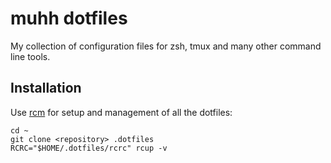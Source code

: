 # muhh dotfiles

My collection of configuration files for zsh, tmux and many other command line tools.

## Installation

Use [rcm](https://github.com/thoughtbot/rcm "thoughtbot/rcm · GitHub") for setup and management of all the dotfiles:

    cd ~
    git clone <repository> .dotfiles
    RCRC="$HOME/.dotfiles/rcrc" rcup -v
